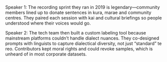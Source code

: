 Speaker 1: The recording sprint they ran in 2019 is legendary—community members lined up to donate sentences in kura, marae and community centres. They paired each session with kai and cultural briefings so people understood where their voices would go.

Speaker 2: The tech team then built a custom labeling tool because mainstream platforms couldn’t handle dialect nuances. They co-designed prompts with linguists to capture dialectical diversity, not just “standard” te reo. Contributors kept moral rights and could revoke samples, which is unheard of in most corporate datasets.
